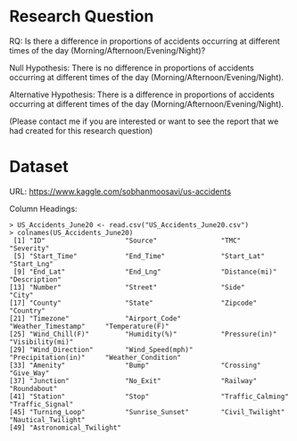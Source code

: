 Research Question
========

RQ: Is there a difference in proportions of accidents occurring at different times of the day (Morning/Afternoon/Evening/Night)?

Null Hypothesis: There is no difference in proportions of accidents occurring at different times of the day (Morning/Afternoon/Evening/Night).

Alternative Hypothesis: There is a difference in proportions of accidents occurring at different times of the day (Morning/Afternoon/Evening/Night).

(Please contact me if you are interested or want to see the report that we had created for this research question)

Dataset
=======

URL: https://www.kaggle.com/sobhanmoosavi/us-accidents

Column Headings:

```
> US_Accidents_June20 <- read.csv("US_Accidents_June20.csv")
> colnames(US_Accidents_June20)
 [1] "ID"                    "Source"                "TMC"                   "Severity"             
 [5] "Start_Time"            "End_Time"              "Start_Lat"             "Start_Lng"            
 [9] "End_Lat"               "End_Lng"               "Distance(mi)"          "Description"          
[13] "Number"                "Street"                "Side"                  "City"                 
[17] "County"                "State"                 "Zipcode"               "Country"              
[21] "Timezone"              "Airport_Code"          "Weather_Timestamp"     "Temperature(F)"       
[25] "Wind_Chill(F)"         "Humidity(%)"           "Pressure(in)"          "Visibility(mi)"       
[29] "Wind_Direction"        "Wind_Speed(mph)"       "Precipitation(in)"     "Weather_Condition"    
[33] "Amenity"               "Bump"                  "Crossing"              "Give_Way"             
[37] "Junction"              "No_Exit"               "Railway"               "Roundabout"           
[41] "Station"               "Stop"                  "Traffic_Calming"       "Traffic_Signal"       
[45] "Turning_Loop"          "Sunrise_Sunset"        "Civil_Twilight"        "Nautical_Twilight"    
[49] "Astronomical_Twilight"
```